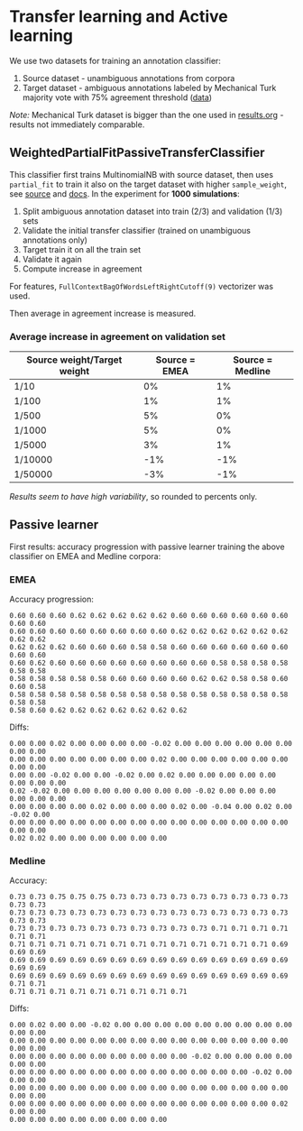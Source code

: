 # Transfer learning and Active learning

We use two datasets for training an annotation classifier:

1. Source dataset - unambiguous annotations from corpora
2. Target dataset - ambiguous annotations labeled by Mechanical Turk majority vote with 75% agreement threshold ([data](https://kitt.cl.uzh.ch/kitt/mantracrowd/disambig/vote_results.csv?AgreementThr=0.6))

*Note:* Mechanical Turk dataset is bigger than the one used in [results.org](results.org) - results not immediately comparable.

## WeightedPartialFitPassiveTransferClassifier

This classifier first trains MultinomialNB with source dataset, then uses `partial_fit` to train it also on the target dataset with higher `sample_weight`, see [source](transfer.py) and [docs](http://scikit-learn.org/stable/modules/generated/sklearn.naive_bayes.MultinomialNB.html#sklearn.naive_bayes.MultinomialNB.partial_fit). In the experiment for **1000 simulations**:

1. Split ambiguous annotation dataset into train (2/3) and validation (1/3) sets
1. Validate the initial transfer classifier (trained on unambiguous annotations only)
1. Target train it on all the train set 
1. Validate it again
1. Compute increase in agreement

For features, `FullContextBagOfWordsLeftRightCutoff(9)` vectorizer was used.

Then average in agreement increase is measured. 

### Average increase in agreement on validation set

|Source weight/Target weight|Source = EMEA|Source = Medline|
| --- | --- | --- |
|1/10|0%|1%|
|1/100|1%|1%|
|1/500|5%|0%|
|1/1000|5%|0%|
|1/5000|3%|1%|
|1/10000|-1%|-1%|
|1/50000|-3%|-1%|

*Results seem to have high variability*, so rounded to percents only.

## Passive learner

First results: accuracy progression with passive learner training the above classifier on EMEA and Medline corpora:

### EMEA

Accuracy progression:

    0.60 0.60 0.60 0.62 0.62 0.62 0.62 0.62 0.60 0.60 0.60 0.60 0.60 0.60 0.60 0.60
    0.60 0.60 0.60 0.60 0.60 0.60 0.60 0.60 0.62 0.62 0.62 0.62 0.62 0.62 0.62 0.62
    0.62 0.62 0.62 0.60 0.60 0.60 0.58 0.58 0.60 0.60 0.60 0.60 0.60 0.60 0.60 0.60
    0.60 0.62 0.60 0.60 0.60 0.60 0.60 0.60 0.60 0.60 0.58 0.58 0.58 0.58 0.58 0.58
    0.58 0.58 0.58 0.58 0.58 0.60 0.60 0.60 0.60 0.62 0.62 0.58 0.58 0.60 0.60 0.58
    0.58 0.58 0.58 0.58 0.58 0.58 0.58 0.58 0.58 0.58 0.58 0.58 0.58 0.58 0.58 0.58
    0.58 0.60 0.62 0.62 0.62 0.62 0.62 0.62 0.62 

Diffs:

    0.00 0.00 0.02 0.00 0.00 0.00 0.00 -0.02 0.00 0.00 0.00 0.00 0.00 0.00 0.00 0.00
    0.00 0.00 0.00 0.00 0.00 0.00 0.00 0.02 0.00 0.00 0.00 0.00 0.00 0.00 0.00 0.00
    0.00 0.00 -0.02 0.00 0.00 -0.02 0.00 0.02 0.00 0.00 0.00 0.00 0.00 0.00 0.00 0.00
    0.02 -0.02 0.00 0.00 0.00 0.00 0.00 0.00 0.00 -0.02 0.00 0.00 0.00 0.00 0.00 0.00
    0.00 0.00 0.00 0.00 0.02 0.00 0.00 0.00 0.02 0.00 -0.04 0.00 0.02 0.00 -0.02 0.00
    0.00 0.00 0.00 0.00 0.00 0.00 0.00 0.00 0.00 0.00 0.00 0.00 0.00 0.00 0.00 0.00
    0.02 0.02 0.00 0.00 0.00 0.00 0.00 0.00 

### Medline

Accuracy:

    0.73 0.73 0.75 0.75 0.75 0.73 0.73 0.73 0.73 0.73 0.73 0.73 0.73 0.73 0.73 0.73
    0.73 0.73 0.73 0.73 0.73 0.73 0.73 0.73 0.73 0.73 0.73 0.73 0.73 0.73 0.73 0.73
    0.73 0.73 0.73 0.73 0.73 0.73 0.73 0.73 0.73 0.73 0.71 0.71 0.71 0.71 0.71 0.71
    0.71 0.71 0.71 0.71 0.71 0.71 0.71 0.71 0.71 0.71 0.71 0.71 0.71 0.69 0.69 0.69
    0.69 0.69 0.69 0.69 0.69 0.69 0.69 0.69 0.69 0.69 0.69 0.69 0.69 0.69 0.69 0.69
    0.69 0.69 0.69 0.69 0.69 0.69 0.69 0.69 0.69 0.69 0.69 0.69 0.69 0.69 0.71 0.71
    0.71 0.71 0.71 0.71 0.71 0.71 0.71 0.71 0.71 

Diffs:

    0.00 0.02 0.00 0.00 -0.02 0.00 0.00 0.00 0.00 0.00 0.00 0.00 0.00 0.00 0.00 0.00
    0.00 0.00 0.00 0.00 0.00 0.00 0.00 0.00 0.00 0.00 0.00 0.00 0.00 0.00 0.00 0.00 
    0.00 0.00 0.00 0.00 0.00 0.00 0.00 0.00 0.00 -0.02 0.00 0.00 0.00 0.00 0.00 0.00
    0.00 0.00 0.00 0.00 0.00 0.00 0.00 0.00 0.00 0.00 0.00 0.00 -0.02 0.00 0.00 0.00
    0.00 0.00 0.00 0.00 0.00 0.00 0.00 0.00 0.00 0.00 0.00 0.00 0.00 0.00 0.00 0.00
    0.00 0.00 0.00 0.00 0.00 0.00 0.00 0.00 0.00 0.00 0.00 0.00 0.00 0.02 0.00 0.00
    0.00 0.00 0.00 0.00 0.00 0.00 0.00 0.00 
